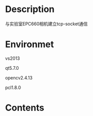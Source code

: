 # Description

与实验室EPC660相机建立tcp-socket通信

# Environmet

vs2013

qt5.7.0

opencv2.4.13

pcl1.8.0

# Contents
